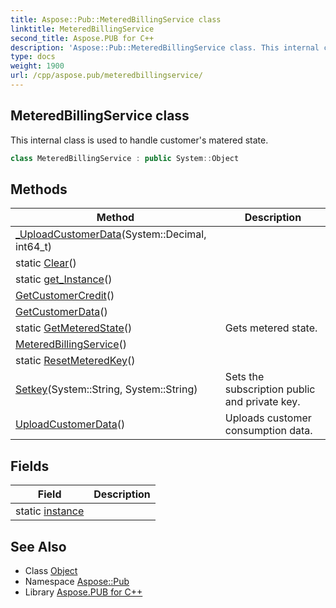 ```yaml
---
title: Aspose::Pub::MeteredBillingService class
linktitle: MeteredBillingService
second_title: Aspose.PUB for C++
description: 'Aspose::Pub::MeteredBillingService class. This internal class is used to handle customer''s matered state in C++.'
type: docs
weight: 1900
url: /cpp/aspose.pub/meteredbillingservice/
---
```

## MeteredBillingService class


This internal class is used to handle customer's matered state.

```cpp
class MeteredBillingService : public System::Object
```

## Methods

| Method | Description |
| --- | --- |
| [_UploadCustomerData](./_uploadcustomerdata/)(System::Decimal, int64_t) |  |
| static [Clear](./clear/)() |  |
| static [get_Instance](./get_instance/)() |  |
| [GetCustomerCredit](./getcustomercredit/)() |  |
| [GetCustomerData](./getcustomerdata/)() |  |
| static [GetMeteredState](./getmeteredstate/)() | Gets metered state. |
| [MeteredBillingService](./meteredbillingservice/)() |  |
| static [ResetMeteredKey](./resetmeteredkey/)() |  |
| [Setkey](./setkey/)(System::String, System::String) | Sets the subscription public and private key. |
| [UploadCustomerData](./uploadcustomerdata/)() | Uploads customer consumption data. |
## Fields

| Field | Description |
| --- | --- |
| static [instance](./instance/) |  |
## See Also

* Class [Object](../../system/object/)
* Namespace [Aspose::Pub](../)
* Library [Aspose.PUB for C++](../../)
